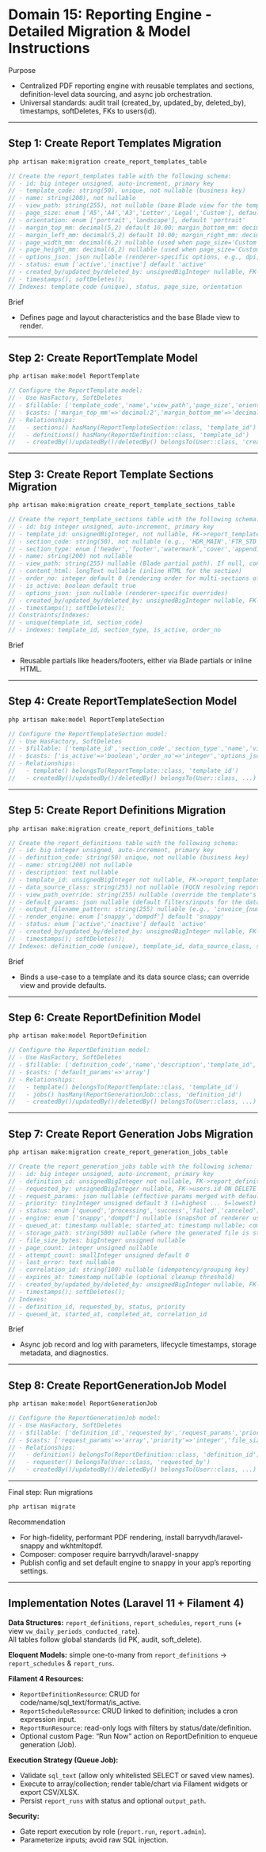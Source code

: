 # Domain 15: Reporting Engine - Detailed Migration & Model Instructions

Purpose

- Centralized PDF reporting engine with reusable templates and sections, definition-level data sourcing, and async job orchestration.
- Universal standards: audit trail (created_by, updated_by, deleted_by), timestamps, softDeletes, FKs to users(id).

---

## Step 1: Create Report Templates Migration

```bash
php artisan make:migration create_report_templates_table
```

```php
// Create the report_templates table with the following schema:
// - id: big integer unsigned, auto-increment, primary key
// - template_code: string(50), unique, not nullable (business key)
// - name: string(200), not nullable
// - view_path: string(255), not nullable (base Blade view for the template's body)
// - page_size: enum ['A5','A4','A3','Letter','Legal','Custom'], default 'A4'
// - orientation: enum ['portrait','landscape'], default 'portrait'
// - margin_top_mm: decimal(5,2) default 10.00; margin_bottom_mm: decimal(5,2) default 10.00
// - margin_left_mm: decimal(5,2) default 10.00; margin_right_mm: decimal(5,2) default 10.00
// - page_width_mm: decimal(6,2) nullable (used when page_size='Custom')
// - page_height_mm: decimal(6,2) nullable (used when page_size='Custom')
// - options_json: json nullable (renderer-specific options, e.g., dpi, footer spacing)
// - status: enum ['active','inactive'] default 'active'
// - created_by/updated_by/deleted_by: unsignedBigInteger nullable, FK->users.id ON DELETE SET NULL
// - timestamps(); softDeletes();
// Indexes: template_code (unique), status, page_size, orientation
```

Brief

- Defines page and layout characteristics and the base Blade view to render.

---

## Step 2: Create ReportTemplate Model

```bash
php artisan make:model ReportTemplate
```

```php
// Configure the ReportTemplate model:
// - Use HasFactory, SoftDeletes
// - $fillable: ['template_code','name','view_path','page_size','orientation','margin_top_mm','margin_bottom_mm','margin_left_mm','margin_right_mm','page_width_mm','page_height_mm','options_json','status','created_by','updated_by','deleted_by']
// - $casts: ['margin_top_mm'=>'decimal:2','margin_bottom_mm'=>'decimal:2','margin_left_mm'=>'decimal:2','margin_right_mm'=>'decimal:2','page_width_mm'=>'decimal:2','page_height_mm'=>'decimal:2','options_json'=>'array']
// - Relationships:
//   - sections() hasMany(ReportTemplateSection::class, 'template_id')
//   - definitions() hasMany(ReportDefinition::class, 'template_id')
//   - createdBy()/updatedBy()/deletedBy() belongsTo(User::class, 'created_by'|'updated_by'|'deleted_by')
```

---

## Step 3: Create Report Template Sections Migration

```bash
php artisan make:migration create_report_template_sections_table
```

```php
// Create the report_template_sections table with the following schema:
// - id: big integer unsigned, auto-increment, primary key
// - template_id: unsignedBigInteger, not nullable, FK->report_templates.id ON DELETE CASCADE
// - section_code: string(50), not nullable (e.g., 'HDR_MAIN','FTR_STD')
// - section_type: enum ['header','footer','watermark','cover','appendix','custom'] not nullable
// - name: string(200) not nullable
// - view_path: string(255) nullable (Blade partial path). If null, content_html must be provided.
// - content_html: longText nullable (inline HTML for the section)
// - order_no: integer default 0 (rendering order for multi-sections of same type)
// - is_active: boolean default true
// - options_json: json nullable (renderer-specific overrides)
// - created_by/updated_by/deleted_by: unsignedBigInteger nullable, FK->users.id ON DELETE SET NULL
// - timestamps(); softDeletes();
// Constraints/Indexes:
// - unique(template_id, section_code)
// - indexes: template_id, section_type, is_active, order_no
```

Brief

- Reusable partials like headers/footers, either via Blade partials or inline HTML.

---

## Step 4: Create ReportTemplateSection Model

```bash
php artisan make:model ReportTemplateSection
```

```php
// Configure the ReportTemplateSection model:
// - Use HasFactory, SoftDeletes
// - $fillable: ['template_id','section_code','section_type','name','view_path','content_html','order_no','is_active','options_json','created_by','updated_by','deleted_by']
// - $casts: ['is_active'=>'boolean','order_no'=>'integer','options_json'=>'array']
// - Relationships:
//   - template() belongsTo(ReportTemplate::class, 'template_id')
//   - createdBy()/updatedBy()/deletedBy() belongsTo(User::class, ...)
```

---

## Step 5: Create Report Definitions Migration

```bash
php artisan make:migration create_report_definitions_table
```

```php
// Create the report_definitions table with the following schema:
// - id: big integer unsigned, auto-increment, primary key
// - definition_code: string(50) unique, not nullable (business key)
// - name: string(200) not nullable
// - description: text nullable
// - template_id: unsignedBigInteger not nullable, FK->report_templates.id ON DELETE RESTRICT
// - data_source_class: string(255) not nullable (FQCN resolving report data, e.g., App\\Reports\\Invoices\\InvoiceDataSource)
// - view_path_override: string(255) nullable (override the template's base body view if needed)
// - default_params: json nullable (default filters/inputs for the data source)
// - output_filename_pattern: string(255) nullable (e.g., 'invoice_{number}_{date}.pdf')
// - render_engine: enum ['snappy','dompdf'] default 'snappy'
// - status: enum ['active','inactive'] default 'active'
// - created_by/updated_by/deleted_by: unsignedBigInteger nullable, FK->users.id ON DELETE SET NULL
// - timestamps(); softDeletes();
// Indexes: definition_code (unique), template_id, data_source_class, status, render_engine
```

Brief

- Binds a use-case to a template and its data source class; can override view and provide defaults.

---

## Step 6: Create ReportDefinition Model

```bash
php artisan make:model ReportDefinition
```

```php
// Configure the ReportDefinition model:
// - Use HasFactory, SoftDeletes
// - $fillable: ['definition_code','name','description','template_id','data_source_class','view_path_override','default_params','output_filename_pattern','render_engine','status','created_by','updated_by','deleted_by']
// - $casts: ['default_params'=>'array']
// - Relationships:
//   - template() belongsTo(ReportTemplate::class, 'template_id')
//   - jobs() hasMany(ReportGenerationJob::class, 'definition_id')
//   - createdBy()/updatedBy()/deletedBy() belongsTo(User::class, ...)
```

---

## Step 7: Create Report Generation Jobs Migration

```bash
php artisan make:migration create_report_generation_jobs_table
```

```php
// Create the report_generation_jobs table with the following schema:
// - id: big integer unsigned, auto-increment, primary key
// - definition_id: unsignedBigInteger not nullable, FK->report_definitions.id ON DELETE RESTRICT
// - requested_by: unsignedBigInteger nullable, FK->users.id ON DELETE SET NULL
// - request_params: json nullable (effective params merged with defaults at enqueue time)
// - priority: tinyInteger unsigned default 3 (1=highest ... 5=lowest)
// - status: enum ['queued','processing','success','failed','canceled'] default 'queued'
// - engine: enum ['snappy','dompdf'] nullable (snapshot of renderer used)
// - queued_at: timestamp nullable; started_at: timestamp nullable; completed_at: timestamp nullable; failed_at: timestamp nullable
// - storage_path: string(500) nullable (where the generated file is stored)
// - file_size_bytes: bigInteger unsigned nullable
// - page_count: integer unsigned nullable
// - attempt_count: smallInteger unsigned default 0
// - last_error: text nullable
// - correlation_id: string(100) nullable (idempotency/grouping key)
// - expires_at: timestamp nullable (optional cleanup threshold)
// - created_by/updated_by/deleted_by: unsignedBigInteger nullable, FK->users.id ON DELETE SET NULL
// - timestamps(); softDeletes();
// Indexes:
// - definition_id, requested_by, status, priority
// - queued_at, started_at, completed_at, correlation_id
```

Brief

- Async job record and log with parameters, lifecycle timestamps, storage metadata, and diagnostics.

---

## Step 8: Create ReportGenerationJob Model

```bash
php artisan make:model ReportGenerationJob
```

```php
// Configure the ReportGenerationJob model:
// - Use HasFactory, SoftDeletes
// - $fillable: ['definition_id','requested_by','request_params','priority','status','engine','queued_at','started_at','completed_at','failed_at','storage_path','file_size_bytes','page_count','attempt_count','last_error','correlation_id','expires_at','created_by','updated_by','deleted_by']
// - $casts: ['request_params'=>'array','priority'=>'integer','file_size_bytes'=>'integer','page_count'=>'integer','attempt_count'=>'integer','queued_at'=>'datetime','started_at'=>'datetime','completed_at'=>'datetime','failed_at'=>'datetime','expires_at'=>'datetime']
// - Relationships:
//   - definition() belongsTo(ReportDefinition::class, 'definition_id')
//   - requester() belongsTo(User::class, 'requested_by')
//   - createdBy()/updatedBy()/deletedBy() belongsTo(User::class, ...)
```

---

Final step: Run migrations

```bash
php artisan migrate
```

Recommendation

- For high-fidelity, performant PDF rendering, install barryvdh/laravel-snappy and wkhtmltopdf.
- Composer: composer require barryvdh/laravel-snappy
- Publish config and set default engine to snappy in your app’s reporting settings.

---
## Implementation Notes (Laravel 11 + Filament 4)

**Data Structures:** `report_definitions`, `report_schedules`, `report_runs` (+ view `vw_daily_periods_conducted_rate`).  
All tables follow global standards (id PK, audit, soft_delete).

**Eloquent Models:** simple one-to-many from `report_definitions` → `report_schedules` & `report_runs`.

**Filament 4 Resources:**
- `ReportDefinitionResource`: CRUD for code/name/sql_text/format/is_active.
- `ReportScheduleResource`: CRUD linked to definition; includes a cron expression input.
- `ReportRunResource`: read-only logs with filters by status/date/definition.
- Optional custom Page: “Run Now” action on ReportDefinition to enqueue generation (Job).

**Execution Strategy (Queue Job):**
- Validate `sql_text` (allow only whitelisted SELECT or saved view names).
- Execute to array/collection; render table/chart via Filament widgets or export CSV/XLSX.
- Persist `report_runs` with status and optional `output_path`.

**Security:**
- Gate report execution by role (`report.run`, `report.admin`).
- Parameterize inputs; avoid raw SQL injection.
